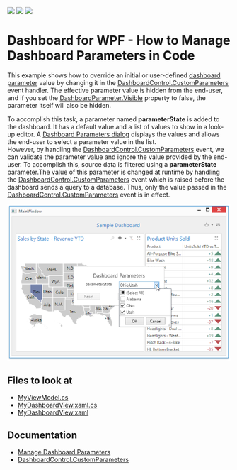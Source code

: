 <!-- default badges list -->
![](https://img.shields.io/endpoint?url=https://codecentral.devexpress.com/api/v1/VersionRange/134282817/21.1.5%2B)
[![](https://img.shields.io/badge/Open_in_DevExpress_Support_Center-FF7200?style=flat-square&logo=DevExpress&logoColor=white)](https://supportcenter.devexpress.com/ticket/details/T830592)
[![](https://img.shields.io/badge/📖_How_to_use_DevExpress_Examples-e9f6fc?style=flat-square)](https://docs.devexpress.com/GeneralInformation/403183)
<!-- default badges end -->

# Dashboard for WPF - How to Manage Dashboard Parameters in Code 

This example shows how to override an initial or user-defined <a href="https://docs.devexpress.com/Dashboard/400012/building-the-designer-and-viewer-applications/wpf-viewer/manage-dashboard-parameters">dashboard parameter</a> value by changing it in the <a href="https://docs.devexpress.com/Dashboard/DevExpress.DashboardWpf.DashboardControl.CustomParameters">DashboardControl.CustomParameters</a> event handler. The effective parameter value is hidden from the end-user, and if you set the [DashboardParameter.Visible](https://docs.devexpress.com/Dashboard/DevExpress.DashboardCommon.DashboardParameter.Visible) property to false, the parameter itself will also be hidden.

To accomplish this task, a parameter named <strong>parameterState</strong> is added to the dashboard. It has a default value and a list of values to show in a look-up editor. A <a href="https://docs.devexpress.com/Dashboard/400012/building-the-designer-and-viewer-applications/wpf-viewer/manage-dashboard-parameters">Dashboard Parameters dialog</a> displays the values and allows the end-user to select a parameter value in the list.<br>However, by handling the <a href="https://docs.devexpress.com/Dashboard/DevExpress.DashboardWpf.DashboardControl.CustomParameters">DashboardControl.CustomParameters</a> event, we can validate the parameter value and ignore the value provided by the end-user. To accomplish this, source data is filtered using a <strong>parameterState </strong>parameter.The value of this parameter is changed at runtime by handling the <a href="https://docs.devexpress.com/Dashboard/DevExpress.DashboardWpf.DashboardControl.CustomParameters">DashboardControl.CustomParameters</a> event which is raised before the dashboard sends a query to a database. Thus, only the value passed in the <a href="https://docs.devexpress.com/Dashboard/DevExpress.DashboardWpf.DashboardControl.CustomParameters">DashboardControl.CustomParameters</a> event is in effect.<br>

![](https://github.com/DevExpress-Examples/wpf-dashboard-how-to-manage-dashboard-parameters-in-code/blob/18.1.3%2B/images/wpf-dashboard-how-to-manage-dashboard-parameters-in-code.png)

<!-- default file list -->
## Files to look at

* [MyViewModel.cs](./cs/WPF_Dashboard_CustomParameters/ViewModels/MyViewModel.cs)
* [MyDashboardView.xaml.cs](./cs/WPF_Dashboard_CustomParameters/Views/MyDashboardView.xaml.cs)
* [MyDashboardView.xaml](./cs/WPF_Dashboard_CustomParameters/Views/MyDashboardView.xaml)
<!-- default file list end -->

## Documentation

- [Manage Dashboard Parameters](https://docs.devexpress.com/Dashboard/400012/wpf-viewer/manage-dashboard-parameters)
- [DashboardControl.CustomParameters](https://docs.devexpress.com/Dashboard/DevExpress.DashboardWpf.DashboardControl.CustomParameters)
